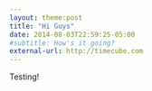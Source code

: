 ```yaml
---
layout: theme:post
title: "Hi Guys"
date: 2014-08-03T22:59:25-05:00
#subtitle: How's it going?
external-url: http://timecube.com
---
```


Testing!

